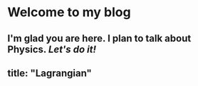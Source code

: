 # Welcome to my blog

I'm glad you are here. I plan to talk about Physics.
*Let's do it!*
---
title: "Lagrangian"
---
